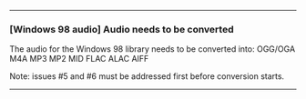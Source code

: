 ***

### [Windows 98 audio] Audio needs to be converted

The audio for the Windows 98 library needs to be converted into:
OGG/OGA
M4A
MP3
MP2
MID
FLAC
ALAC
AIFF

Note: issues #5 and #6 must be addressed first before conversion starts.

***

